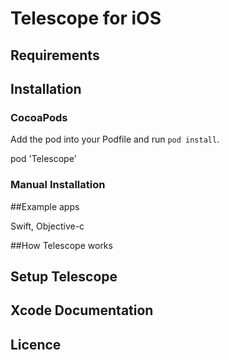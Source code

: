 # Telescope for iOS

## Requirements

## Installation

### CocoaPods
Add the pod into your Podfile and run `pod install`.

pod 'Telescope'

### Manual Installation 


##Example apps

Swift, Objective-c

##How Telescope works

## Setup Telescope

## Xcode Documentation

## Licence